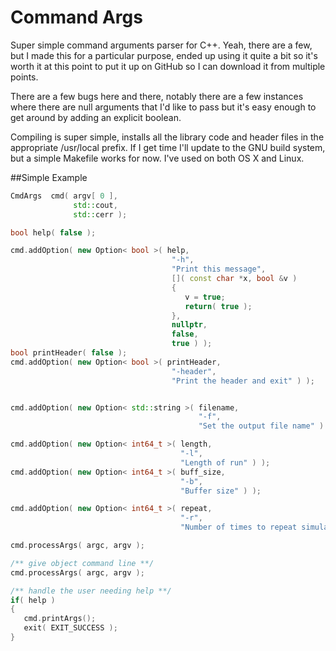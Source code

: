 Command Args
=====================
Super simple command arguments parser for C++.
Yeah, there are a few, but I made this for a 
particular purpose, ended up using it quite a 
bit so it's worth it at this point to put it
up on GitHub so I can download it from multiple
points.

There are a few bugs here and there, notably 
there are a few instances where there are
null arguments that I'd like to pass but
it's easy enough to get around by adding
an explicit boolean.  

Compiling is super simple, installs all the
library code and header files in the appropriate
/usr/local prefix. If I get time I'll update
to the GNU build system, but a simple Makefile
works for now.  I've used on both OS X and Linux.

##Simple Example
```cpp
CmdArgs  cmd( argv[ 0 ],
              std::cout,
              std::cerr );

bool help( false );

cmd.addOption( new Option< bool >( help,
                                    "-h",
                                    "Print this message",
                                    []( const char *x, bool &v )
                                    {
                                       v = true;
                                       return( true );
                                    },
                                    nullptr,
                                    false,
                                    true ) );
bool printHeader( false );
cmd.addOption( new Option< bool >( printHeader,
                                    "-header",
                                    "Print the header and exit" ) );


cmd.addOption( new Option< std::string >( filename,
                                          "-f",
                                          "Set the output file name" ) );

cmd.addOption( new Option< int64_t >( length, 
                                      "-l",
                                      "Length of run" ) );
cmd.addOption( new Option< int64_t >( buff_size,
                                      "-b",
                                      "Buffer size" ) );

cmd.addOption( new Option< int64_t >( repeat,
                                      "-r",
                                      "Number of times to repeat simulation" ) );

cmd.processArgs( argc, argv );

/** give object command line **/
cmd.processArgs( argc, argv );

/** handle the user needing help **/
if( help )
{
   cmd.printArgs();
   exit( EXIT_SUCCESS );
}
```
